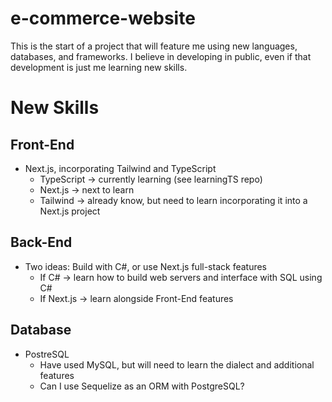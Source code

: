 # e-commerce-website

This is the start of a project that will feature me using new languages, databases, and frameworks.  I believe in developing in public, even if that development is just me learning new skills.

# New Skills

## Front-End
- Next.js, incorporating Tailwind and TypeScript 
    - TypeScript -> currently learning (see learningTS repo)
    - Next.js -> next to learn
    - Tailwind -> already know, but need to learn incorporating it into a Next.js project

## Back-End
- Two ideas:  Build with C#, or use Next.js full-stack features
    - If C# -> learn how to build web servers and interface with SQL using C#
    - If Next.js -> learn alongside Front-End features

## Database
- PostreSQL
    - Have used MySQL, but will need to learn the dialect and additional features
    - Can I use Sequelize as an ORM with PostgreSQL?